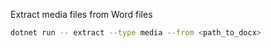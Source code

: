Extract media files from Word files
```bash
dotnet run -- extract --type media --from <path_to_docx>
```
